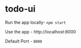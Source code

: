 # todo-ui

Run the app locally- `npm start`

Use the app - http://localhost:8000 

Default Port - `8000`
